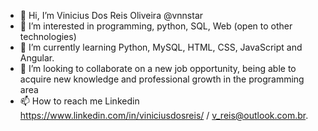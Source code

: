 - 👋 Hi, I’m Vinicius Dos Reis Oliveira @vnnstar
- 👀 I’m interested in programming, python, SQL, Web (open to other technologies)
- 🌱 I’m currently learning Python, MySQL, HTML, CSS, JavaScript and Angular.
- 💞️ I’m looking to collaborate on a new job opportunity, being able to acquire new knowledge and professional growth in the programming area
- 📫 How to reach me Linkedin https://www.linkedin.com/in/viniciusdosreis/ / v_reis@outlook.com.br.

<!---
vnnstar/vnnstar is a ✨ special ✨ repository because its `README.md` (this file) appears on your GitHub profile.
You can click the Preview link to take a look at your changes.
--->
